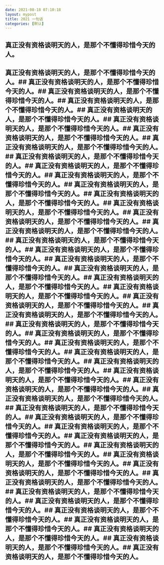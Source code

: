 ```yaml
---
date: 2021-08-18 07:10:18
layout: mypost
title: 2021 一句话
categories: [默认]
---
```


## 真正没有资格谈明天的人，是那个不懂得珍惜今天的人。
## 真正没有资格谈明天的人，是那个不懂得珍惜今天的人。## 真正没有资格谈明天的人，是那个不懂得珍惜今天的人。## 真正没有资格谈明天的人，是那个不懂得珍惜今天的人。## 真正没有资格谈明天的人，是那个不懂得珍惜今天的人。## 真正没有资格谈明天的人，是那个不懂得珍惜今天的人。## 真正没有资格谈明天的人，是那个不懂得珍惜今天的人。## 真正没有资格谈明天的人，是那个不懂得珍惜今天的人。## 真正没有资格谈明天的人，是那个不懂得珍惜今天的人。## 真正没有资格谈明天的人，是那个不懂得珍惜今天的人。## 真正没有资格谈明天的人，是那个不懂得珍惜今天的人。## 真正没有资格谈明天的人，是那个不懂得珍惜今天的人。## 真正没有资格谈明天的人，是那个不懂得珍惜今天的人。## 真正没有资格谈明天的人，是那个不懂得珍惜今天的人。## 真正没有资格谈明天的人，是那个不懂得珍惜今天的人。## 真正没有资格谈明天的人，是那个不懂得珍惜今天的人。## 真正没有资格谈明天的人，是那个不懂得珍惜今天的人。## 真正没有资格谈明天的人，是那个不懂得珍惜今天的人。## 真正没有资格谈明天的人，是那个不懂得珍惜今天的人。## 真正没有资格谈明天的人，是那个不懂得珍惜今天的人。## 真正没有资格谈明天的人，是那个不懂得珍惜今天的人。## 真正没有资格谈明天的人，是那个不懂得珍惜今天的人。## 真正没有资格谈明天的人，是那个不懂得珍惜今天的人。## 真正没有资格谈明天的人，是那个不懂得珍惜今天的人。## 真正没有资格谈明天的人，是那个不懂得珍惜今天的人。## 真正没有资格谈明天的人，是那个不懂得珍惜今天的人。## 真正没有资格谈明天的人，是那个不懂得珍惜今天的人。## 真正没有资格谈明天的人，是那个不懂得珍惜今天的人。## 真正没有资格谈明天的人，是那个不懂得珍惜今天的人。## 真正没有资格谈明天的人，是那个不懂得珍惜今天的人。## 真正没有资格谈明天的人，是那个不懂得珍惜今天的人。## 真正没有资格谈明天的人，是那个不懂得珍惜今天的人。## 真正没有资格谈明天的人，是那个不懂得珍惜今天的人。## 真正没有资格谈明天的人，是那个不懂得珍惜今天的人。## 真正没有资格谈明天的人，是那个不懂得珍惜今天的人。## 真正没有资格谈明天的人，是那个不懂得珍惜今天的人。## 真正没有资格谈明天的人，是那个不懂得珍惜今天的人。## 真正没有资格谈明天的人，是那个不懂得珍惜今天的人。## 真正没有资格谈明天的人，是那个不懂得珍惜今天的人。## 真正没有资格谈明天的人，是那个不懂得珍惜今天的人。## 真正没有资格谈明天的人，是那个不懂得珍惜今天的人。## 真正没有资格谈明天的人，是那个不懂得珍惜今天的人。## 真正没有资格谈明天的人，是那个不懂得珍惜今天的人。## 真正没有资格谈明天的人，是那个不懂得珍惜今天的人。## 真正没有资格谈明天的人，是那个不懂得珍惜今天的人。## 真正没有资格谈明天的人，是那个不懂得珍惜今天的人。## 真正没有资格谈明天的人，是那个不懂得珍惜今天的人。## 真正没有资格谈明天的人，是那个不懂得珍惜今天的人。
